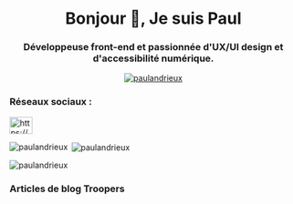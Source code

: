 <h1 align="center">Bonjour 👋, Je suis Paul</h1>
<h3 align="center">Développeuse front-end et passionnée d'UX/UI design et d'accessibilité numérique.</h3>

<!-- <p align="left"> <a href="https://github.com/ryo-ma/github-profile-trophy"><img src="https://github-profile-trophy.vercel.app/?username=paulandrieux" alt="paulandrieux" /></a> </p> -->

<p align="center"> <a href="https://twitter.com/paulandrieux" target="blank"><img src="https://img.shields.io/twitter/follow/paulandrieux?logo=twitter&style=for-the-badge" alt="paulandrieux" /></a> </p>

<h3 align="left">Réseaux sociaux :</h3>
<p align="left">
<a href="/https://slash.troopers.coop/feed" target="blank"><img align="center" src="https://raw.githubusercontent.com/rahuldkjain/github-profile-readme-generator/master/src/images/icons/Social/rss.svg" alt="https://slash.troopers.coop/feed" height="30" width="40" /></a>
</p>


<p><img align="left" src="https://github-readme-stats.vercel.app/api/top-langs?username=paulandrieux&show_icons=true&locale=en&layout=compact" alt="paulandrieux" /></p>

<p>&nbsp;<img align="center" src="https://github-readme-stats.vercel.app/api?username=paulandrieux&show_icons=true&locale=en" alt="paulandrieux" /></p>

<p><img align="center" src="https://github-readme-streak-stats.herokuapp.com/?user=paulandrieux&" alt="paulandrieux" /></p>


### Articles de blog Troopers
<!-- BLOG-POST-LIST:START -->

<!-- BLOG-POST-LIST:END -->
